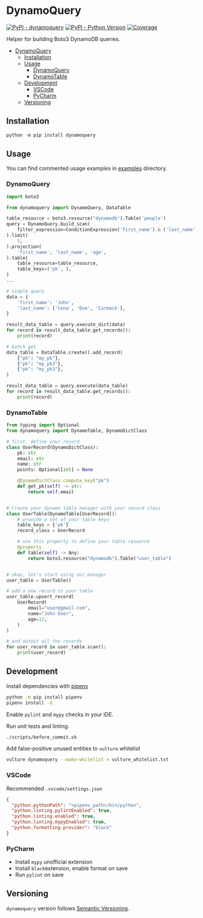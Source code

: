 # DynamoQuery

[![PyPI - dynamoquery](https://img.shields.io/pypi/v/dynamoquery.svg?color=blue&label=dynamoquery)](https://pypi.org/project/dynamoquery)
[![PyPI - Python Version](https://img.shields.io/pypi/pyversions/dynamoquery.svg?color=blue)](https://pypi.org/project/dynamoquery)
[![Coverage](https://img.shields.io/codecov/c/github/amirkav/dynamoquery)](https://codecov.io/gh/amirkav/dynamoquery)

Helper for building Boto3 DynamoDB queries.

- [DynamoQuery](#dynamoquery)
  - [Installation](#installation)
  - [Usage](#usage)
    - [DynamoQuery](#dynamoquery-1)
    - [DynamoTable](#dynamotable)
  - [Development](#development)
    - [VSCode](#vscode)
    - [PyCharm](#pycharm)
  - [Versioning](#versioning)

## Installation

```python
python -m pip install dynamoquery
```

## Usage

You can find commented usage examples in [examples](https://github.com/amirkav/dynamoquery/tree/master/examples) directory.

### DynamoQuery

```python
import boto3

from dynamoquery import DynamoQuery, DataTable

table_resource = boto3.resource("dynamodb").Table('people')
query = DynamoQuery.build_scan(
    filter_expression=ConditionExpression('first_name') & ('last_name', 'in'),
).limit(
    5,
).projection(
    'first_name', 'last_name', 'age',
).table(
    table_resource=table_resource,
    table_keys=('pk', ),
)
...

# simple query
data = {
    'first_name': 'John',
    'last_name': ['Cena', 'Doe', 'Carmack'],
}

result_data_table = query.execute_dict(data)
for record in result_data_table.get_records():
    print(record)

# batch get
data_table = DataTable.create().add_record(
    {"pk": "my_pk"},
    {"pk": "my_pk2"},
    {"pk": "my_pk3"},
)

result_data_table = query.execute(data_table)
for record in result_data_table.get_records():
    print(record)
```

### DynamoTable

```python
from typing import Optional
from dynamoquery import DynamoTable, DynamoDictClass

# first, define your record
class UserRecord(DynamoDictClass):
    pk: str
    email: str
    name: str
    points: Optional[int] = None

    @DynamoDictClass.compute_key("pk")
    def get_pk(self) -> str:
        return self.email


# Create your dynamo table manager with your record class
class UserTable(DynamoTable[UserRecord]):
    # provide a set of your table keys
    table_keys = {'pk'}
    record_class = UserRecord

    # use this property to define your table resource
    @property
    def table(self) -> Any:
        return boto3.resource("dynamodb").Table("user_table")


# okay, let's start using our manager
user_table = UserTable()

# add a new record to your table
user_table.upsert_record(
    UserRecord(
        email="user@gmail.com",
        name="John User",
        age=12,
    )
)

# and output all the records
for user_record in user_table.scan():
    print(user_record)
```

## Development

Install dependencies with [pipenv](https://github.com/pypa/pipenv)

```bash
python -m pip install pipenv
pipenv install -d
```

Enable `pylint` and `mypy` checks in your IDE.

Run unit tests and linting.

```bash
./scripts/before_commit.sh
```

Add false-positive unused entities to `vulture` whitelist

```bash
vulture dynamoquery --make-whitelist > vulture_whitelist.txt
```

### VSCode

Recommended `.vscode/settings.json`

```json
{
  "python.pythonPath": "<pipenv_path>/bin/python",
  "python.linting.pylintEnabled": true,
  "python.linting.enabled": true,
  "python.linting.mypyEnabled": true,
  "python.formatting.provider": "black"
}
```

### PyCharm

- Install `mypy` unofficial extension
- Install `black`extension, enable format on save
- Run `pylint` on save

## Versioning

`dynamoquery` version follows [Semantic Versioning](https://semver.org/).
